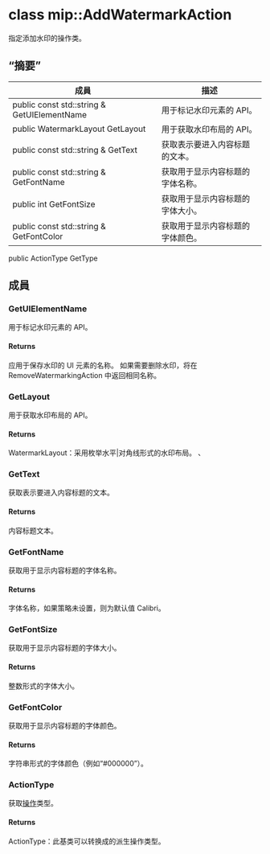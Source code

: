 # <a name="class-mipaddwatermarkaction"></a>class mip::AddWatermarkAction 
指定添加水印的操作类。
## <a name="summary"></a>“摘要”
 成員                        | 描述                                
--------------------------------|---------------------------------------------
public const std::string & GetUIElementName | 用于标记水印元素的 API。
public WatermarkLayout GetLayout | 用于获取水印布局的 API。
public const std::string & GetText | 获取表示要进入内容标题的文本。
public const std::string & GetFontName | 获取用于显示内容标题的字体名称。
public int GetFontSize | 获取用于显示内容标题的字体大小。
public const std::string & GetFontColor | 获取用于显示内容标题的字体颜色。
public ActionType GetType
## <a name="members"></a>成員
### <a name="getuielementname"></a>GetUIElementName
用于标记水印元素的 API。
#### <a name="returns"></a>Returns
应用于保存水印的 UI 元素的名称。 如果需要删除水印，将在 RemoveWatermarkingAction 中返回相同名称。
### <a name="getlayout"></a>GetLayout
用于获取水印布局的 API。
#### <a name="returns"></a>Returns
WatermarkLayout：采用枚举水平|对角线形式的水印布局。 、
### <a name="gettext"></a>GetText
获取表示要进入内容标题的文本。
#### <a name="returns"></a>Returns
内容标题文本。
### <a name="getfontname"></a>GetFontName
获取用于显示内容标题的字体名称。
#### <a name="returns"></a>Returns
字体名称，如果策略未设置，则为默认值 Calibri。
### <a name="getfontsize"></a>GetFontSize
获取用于显示内容标题的字体大小。
#### <a name="returns"></a>Returns
整数形式的字体大小。
### <a name="getfontcolor"></a>GetFontColor
获取用于显示内容标题的字体颜色。
#### <a name="returns"></a>Returns
字符串形式的字体颜色（例如“#000000”）。
### <a name="actiontype"></a>ActionType
获取[操作](#classmip_1_1_action)类型。
#### <a name="returns"></a>Returns
ActionType：此基类可以转换成的派生操作类型。
